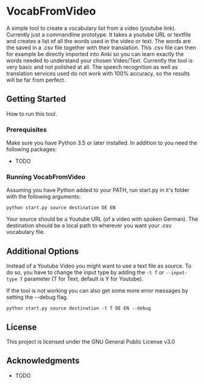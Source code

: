 # VocabFromVideo
A simple tool to create a vocabulary list from a video (youtube link). Currently just a commandline prototype.
It takes a youtube URL or textfile and creates a list of all the words used in the video or text. The words are the saved in a .csv file together with their translation. This .csv file can then for example be directly imported into Anki so you can learn exactly the words needed to understand your chosen Video/Text.
Currently the tool is very basic and not polished at all. The speech recognition as well as translation services used do not work with 100% accuracy, so the results will be far from perfect.
## Getting Started
How to run this tool.
### Prerequisites
Make sure you have Python 3.5 or later installed.
In addition to you need the following packages:
* TODO
### Running VocabFromVideo
Assuming you have Python added to your PATH, run start.py in it's folder with the following arguments:

`python start.py source destination DE EN`

Your source should be a Youtube URL (of a video with spoken German).
The destination should be a local path to wherever you want your .csv vocabulary file.

## Additional Options
Instead of a Youtube Video you might want to use a text file as source. To do so, you have to change the input type by adding the `-t T` or `--input-type T` parameter (T for Text, default is Y for Youtube).

If the tool is not working you can also get some more error messages by setting the --debug flag.

`python start.py source destination -t T DE EN --debug`

## License
This project is licensed under the GNU General Public License v3.0

## Acknowledgments

* TODO
